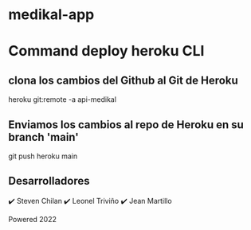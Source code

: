 # medikal-app

# Command deploy heroku CLI

## clona los cambios del Github al Git de Heroku
heroku git:remote -a api-medikal


## Enviamos los cambios al repo de Heroku en su branch 'main'
git push heroku main

 
## Desarrolladores
✔️ Steven Chilan 
✔️ Leonel Triviño
✔️ Jean Martillo

Powered 2022